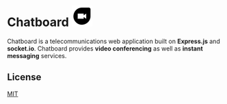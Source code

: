 # Chatboard ![logo](public/img/duo.svg) 
Chatboard is a telecommunications web application built on __Express.js__ and __socket.io__. Chatboard provides __video conferencing__ as well as __instant messaging__ services.

## License
[MIT](https://choosealicense.com/licenses/mit/)
